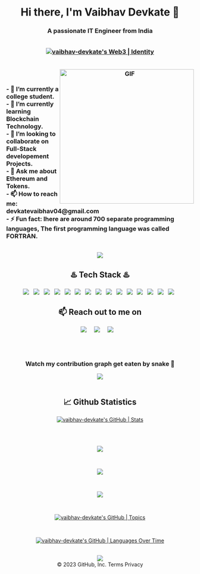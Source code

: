 <h1 align="center">Hi there, I'm Vaibhav Devkate 👋</h1>
<h3 align="center">A passionate IT Engineer from India</h>
<br>
<br>
 <p align="center"><a href="https://quine.sh"><img src="https://stats.quine.sh/vaibhav-devkate/web3?theme=light" alt="vaibhav-devkate&#39;s Web3 | Identity"></a></p>
<br>
<img align="right" alt="GIF" src="https://gifdb.com/gif/scrolling-up-green-system-coding-nxt2vg8bl6e4wbo1.html?embed=true" width="360"/>

<br>
<h3>
- 🔭  I’m currently a college student.<br>      
- 🌱  I’m currently learning Blockchain Technology.<br> 
- 👯 I’m looking to collaborate on Full-Stack developement  Projects.<br>
- 💬 Ask me about Ethereum and Tokens.<br>  
- 📫 How to reach me: devkatevaibhav04@gmail.com<br>
- ⚡ Fun fact: Ihere are around 700 separate programming languages, The first programming language was called FORTRAN.<br>
</h3>

<br>


<div align="center">
<img src="https://quotes-github-readme.vercel.app/api?type=horizontal">
</div>



<h2 align="center">♨️ Tech Stack ♨️</h2>
<p align="center">
  <img src="https://img.shields.io/badge/C%2B%2B-00599C?style=for-the-badge&logo=c%2B%2B&logoColor=white" >&nbsp;&nbsp;
  <img src="https://img.shields.io/badge/C-00599C?style=for-the-badge&logo=c&logoColor=white" >&nbsp;&nbsp;
  <img src="https://img.shields.io/badge/Python-FFD43B?style=for-the-badge&logo=python&logoColor=blue" >&nbsp;&nbsp;
  <img src="https://img.shields.io/badge/JavaScript-323330?style=for-the-badge&logo=javascript&logoColor=F7DF1E" >&nbsp;&nbsp;
  <img src="https://img.shields.io/badge/CSS3-1572B6?style=for-the-badge&logo=css3&logoColor=white" >&nbsp;&nbsp;
  <img src="https://img.shields.io/badge/HTML5-E34F26?style=for-the-badge&logo=html5&logoColor=white" >&nbsp;&nbsp;
  <img src="https://img.shields.io/badge/Express.js-000000?style=for-the-badge&logo=express&logoColor=white" >&nbsp;&nbsp;
  <img src="https://img.shields.io/badge/Node.js-339933?style=for-the-badge&logo=nodedotjs&logoColor=white" >&nbsp;&nbsp;
  <img src="https://img.shields.io/badge/MySQL-005C84?style=for-the-badge&logo=mysql&logoColor=white" >&nbsp;&nbsp;
  <img src="https://img.shields.io/badge/Canva-%2300C4CC.svg?&style=for-the-badge&logo=Canva&logoColor=white" >&nbsp;&nbsp;
  <img src="https://img.shields.io/badge/GIT-E44C30?style=for-the-badge&logo=git&logoColor=white" >&nbsp;&nbsp;
    <img src="https://img.shields.io/badge/Postman-FF6C37?style=for-the-badge&logo=Postman&logoColor=white" >&nbsp;&nbsp;
    <img src="https://img.shields.io/badge/MongoDB-4EA94B?style=for-the-badge&logo=mongodb&logoColor=white" >&nbsp;&nbsp;
    <img src="https://img.shields.io/badge/Solidity-e6e6e6?style=for-the-badge&logo=solidity&logoColor=black" >&nbsp;&nbsp;
  <img src="https://img.shields.io/badge/React-20232A?style=for-the-badge&logo=react&logoColor=61DAFB" >&nbsp;&nbsp;

</p>


<h2 align="center">📫 Reach out to me on</h2>
<p align="center">
  <a target="_blank"href=https://www.linkedin.com/in/vaibhav-devkate"><img src="https://img.shields.io/badge/linkedin-%230077B5.svg?&style=for-the-badge&logo=linkedin&logoColor=white" /></a>&nbsp;&nbsp;&nbsp;&nbsp;
  <a href="mailto:devkatevaibhav04@gmail.com?subject=Hello%20vaibhav,%20From%20Github"><img src="https://img.shields.io/badge/gmail-%23D14836.svg?&style=for-the-badge&logo=gmail&logoColor=white" /></a>&nbsp;&nbsp;&nbsp;&nbsp;
  <a href="https://www.instagram.com/vaibhavv.devkate/"><img src="https://img.shields.io/badge/instagram-%23D14836.svg?&style=for-the-badge&logo=instagram&logoColor=pink" /></a>&nbsp;&nbsp;&nbsp;&nbsp;
</p>

<br /> 
<br />
<div align="center">
  <h3>Watch my contribution graph get eaten by snake 🐍</h3>
  <img src="https://github.com/vaibhav-devkate/vaibhav-devkate/blob/output/github-contribution-grid-snake.svg" />
</div>
<br>

<h2 align="center">📈 Github Statistics </h2>
 
  
   <p align="center"><a href="https://quine.sh"><img src="https://stats.quine.sh/vaibhav-devkate/github?theme=light" alt="vaibhav-devkate&#39;s GitHub | Stats"></a></p><br>
    <br>   
 <p align="center">
   <img src="https://github-readme-stats.vercel.app/api/top-langs/?username=vaibhav-devkate&show_icons=true&theme=dark&layout=compact"/>  
</p>  
 <br>                                                                                                                                     
<p align="center">
   <img src="https://github-readme-stats.vercel.app/api?username=vaibhav-devkate&show_icons=true&theme=dark"/>
</p>
<br>
<p align="center">
   <img src="https://github-readme-streak-stats.herokuapp.com?user=vaibhav-devkate&theme=dark&ring=3B8D0C"/> 
 </p>
 <br>                                                                                                         

   <p align="center"><a href="https://quine.sh"><img src="https://stats.quine.sh/vaibhav-devkate/topics-over-time?theme=light" alt="vaibhav-devkate&#39;s GitHub | Topics"></a></p><br>
   <p align="center"><a href="https://quine.sh"><img src="https://stats.quine.sh/vaibhav-devkate/languages-over-time?theme=light" alt="vaibhav-devkate&#39;s GitHub | Languages Over Time"></a></p><br>
  


    

<div align="center">                
    <img src="https://komarev.com/ghpvc/?username=vaibhav-devkate&label=PROFILE+VIEWS&style=flat-square&color=blue">
</div>

 <div align="center">
© 2023 GitHub, Inc.
Terms
Privacy
<br>                    
                    
</div> 

